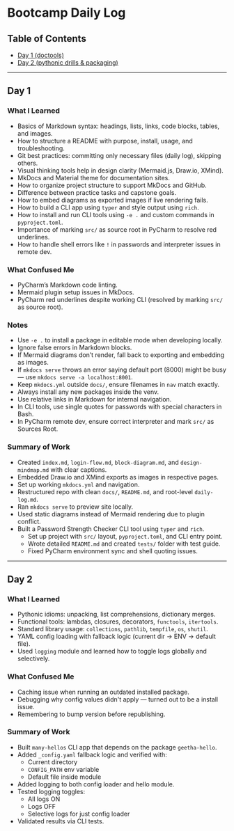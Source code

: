 # Bootcamp Daily Log

## Table of Contents

* [Day 1 (doctools)](#day-1)
* [Day 2 (pythonic drills & packaging)](#day-2-)

---

## Day 1

### What I Learned

* Basics of Markdown syntax: headings, lists, links, code blocks, tables, and images.
* How to structure a README with purpose, install, usage, and troubleshooting.
* Git best practices: committing only necessary files (daily log), skipping others.
* Visual thinking tools help in design clarity (Mermaid.js, Draw.io, XMind).
* MkDocs and Material theme for documentation sites.
* How to organize project structure to support MkDocs and GitHub.
* Difference between practice tasks and capstone goals.
* How to embed diagrams as exported images if live rendering fails.
* How to build a CLI app using `typer` and style output using `rich`.
* How to install and run CLI tools using `-e .` and custom commands in `pyproject.toml`.
* Importance of marking `src/` as source root in PyCharm to resolve red underlines.
* How to handle shell errors like `!` in passwords and interpreter issues in remote dev.

### What Confused Me

* PyCharm’s Markdown code linting.
* Mermaid plugin setup issues in MkDocs.
* PyCharm red underlines despite working CLI (resolved by marking `src/` as source root).

### Notes

* Use `-e .` to install a package in editable mode when developing locally.
* Ignore false errors in Markdown blocks.
* If Mermaid diagrams don’t render, fall back to exporting and embedding as images.
* If `mkdocs serve` throws an error saying default port (8000) might be busy — use `mkdocs serve -a localhost:8001`.
* Keep `mkdocs.yml` outside `docs/`, ensure filenames in `nav` match exactly.
* Always install any new packages inside the venv.
* Use relative links in Markdown for internal navigation.
* In CLI tools, use single quotes for passwords with special characters in Bash.
* In PyCharm remote dev, ensure correct interpreter and mark `src/` as Sources Root.

### Summary of Work

* Created `index.md`, `login-flow.md`, `block-diagram.md`, and `design-mindmap.md` with clear captions.
* Embedded Draw.io and XMind exports as images in respective pages.
* Set up working `mkdocs.yml` and navigation.
* Restructured repo with clean `docs/`, `README.md`, and root-level `daily-log.md`.
* Ran `mkdocs serve` to preview site locally.
* Used static diagrams instead of Mermaid rendering due to plugin conflict.
* Built a Password Strength Checker CLI tool using `typer` and `rich`.
  * Set up project with `src/` layout, `pyproject.toml`, and CLI entry point.
  * Wrote detailed `README.md` and created `tests/` folder with test guide.
  * Fixed PyCharm environment sync and shell quoting issues.

---

## Day 2 

### What I Learned

* Pythonic idioms: unpacking, list comprehensions, dictionary merges.
* Functional tools: lambdas, closures, decorators, `functools`, `itertools`.
* Standard library usage: `collections`, `pathlib`, `tempfile`, `os`, `shutil`.
* YAML config loading with fallback logic (current dir → ENV → default file).
* Used `logging` module and learned how to toggle logs globally and selectively.

### What Confused Me

* Caching issue when running an outdated installed package.
* Debugging why config values didn't apply — turned out to be a install issue.
* Remembering to bump version before republishing.

### Summary of Work

* Built `many-hellos` CLI app that depends on the package `geetha-hello`.
* Added `_config.yaml` fallback logic and verified with:
  * Current directory
  * `CONFIG_PATH` env variable
  * Default file inside module
* Added logging to both config loader and hello module.
* Tested logging toggles:
  * All logs ON
  * Logs OFF
  * Selective logs for just config loader
* Validated results via CLI tests.
